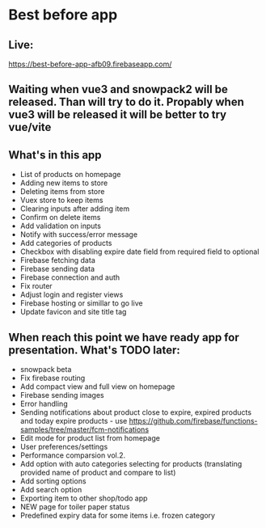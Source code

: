 # Best before app

## Live:
https://best-before-app-afb09.firebaseapp.com/

## Waiting when vue3 and snowpack2 will be released. Than will try to do it. Propably when vue3 will be released it will be better to try vue/vite

## What's in this app
- List of products on homepage
- Adding new items to store
- Deleting items from store
- Vuex store to keep items
- Clearing inputs after adding item
- Confirm on delete items
- Add validation on inputs
- Notify with success/error message
- Add categories of products
- Checkbox with disabling expire date field from required field to optional
- Firebase fetching data
- Firebase sending data
- Firebase connection and auth
- Fix router
- Adjust login and register views
- Firebase hosting or simillar to go live
- Update favicon and site title tag

## When reach this point we have ready app for presentation. What's TODO later:
- snowpack beta
- Fix firebase routing
- Add compact view and full view on homepage
- Firebase sending images
- Error handling
- Sending notifications about product close to expire, expired products and today expire products - use https://github.com/firebase/functions-samples/tree/master/fcm-notifications
- Edit mode for product list from homepage
- User preferences/settings
- Performance comparsion vol.2.
- Add option with auto categories selecting for products (translating provided name of product and compare to list)
- Add sorting options
- Add search option
- Exporting item to other shop/todo app
- NEW page for toiler paper status
- Predefined expiry data for some items i.e. frozen category
